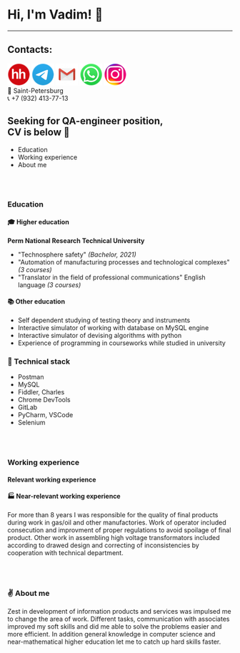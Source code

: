 
# Hi, I'm Vadim! :wave: </br>
___
## Contacts:
[<img src="https://github.com/Ordbe/ordbe/blob/main/hh-round.png?raw=true">](https://spb.hh.ru/resume/0d734449ff039026f00039ed1f6e5a3773526d) 
[<img src="https://github.com/Ordbe/ordbe/blob/main/tel-round.png?raw=true">](https://t.me/ordbe) 
[<img src="https://github.com/Ordbe/ordbe/blob/main/gm-round.png?raw=true">](mailto:ordbetests@gmail.com) 
[<img src="https://github.com/Ordbe/ordbe/blob/main/wh-round.png?raw=true">](https://wa.me/79324137713?text=Срочно%20предлагаю%20Вам%20оффер!) 
[<img src="https://github.com/Ordbe/ordbe/blob/main/inst-round.png?raw=true">](https://instagram.com/ordbe) </br>
:round_pushpin: Saint-Petersburg </br>
:telephone_receiver: +7 (932) 413-77-13 </br>

## Seeking for QA-engineer position, </br> CV is below :raised_hands: </br>
- Education
- Working experience
- About me

</br>
</br>

### Education </br>
#### :mortar_board: Higher education </br>
**Perm National Research Technical University**
- "Technosphere safety" *(Bachelor, 2021)*
- "Automation of manufacturing processes and technological complexes" *(3 courses)*
- "Translator in the field of professional communications" English language *(3 courses)*

#### :books: Other education </br>
- Self dependent studying of testing theory and instruments
- Interactive simulator of working with database on MySQL engine
- Interactive simulator of devising algorithms with python
- Experience of programming in courseworks while studied in university

### :wrench: Technical stack
- Postman
- MySQL
- Fiddler, Charles
- Chrome DevTools
- GitLab
- PyCharm, VSCode
- Selenium

</br>
</br>

### Working experience </br>
#### Relevant working experience </br>

#### :factory: Near-relevant working experience </br>
For more than 8 years I was responsible for the quality of final products during work in gas/oil and other manufactories. 
Work of operator included consecution and improvment of proper regulations to avoid spoilage of final product. Other work in 
assembling high voltage transformators included according to drawed design and correcting of inconsistencies by cooperation with
technical department.

</br>
</br>

### :v: About me
Zest in development of information products and services was impulsed me to change the area of work.
Different tasks, communication with associates improved my soft skills and did me able to solve the problems 
easier and more efficient. In addition general knowledge in computer science and near-mathematical higher education 
let me to catch up hard skills faster.
